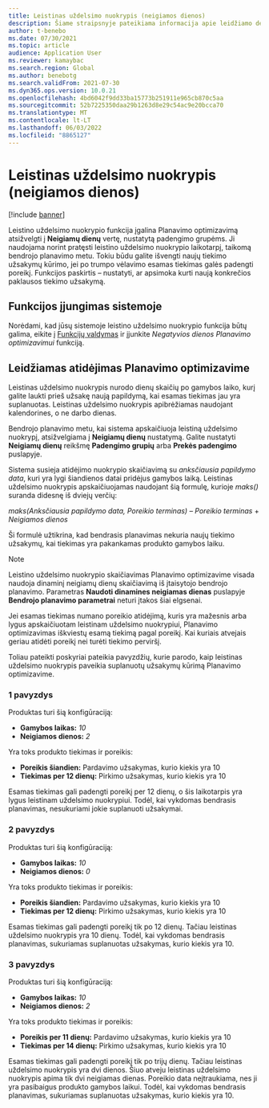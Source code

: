 ```yaml
---
title: Leistinas uždelsimo nuokrypis (neigiamos dienos)
description: Šiame straipsnyje pateikiama informacija apie leidžiamo delsos nuokrypio skaičiavimą ir apie tai, kaip jis veikia suplanuoto užsakymo kūrimą planavimo optimizavime.
author: t-benebo
ms.date: 07/30/2021
ms.topic: article
audience: Application User
ms.reviewer: kamaybac
ms.search.region: Global
ms.author: benebotg
ms.search.validFrom: 2021-07-30
ms.dyn365.ops.version: 10.0.21
ms.openlocfilehash: 4bd6042f9dd33ba15773b251911e965cb870c5aa
ms.sourcegitcommit: 52b7225350daa29b1263d8e29c54ac9e20bcca70
ms.translationtype: MT
ms.contentlocale: lt-LT
ms.lasthandoff: 06/03/2022
ms.locfileid: "8865127"
---
```

# <a name="delay-tolerance-negative-days"></a>Leistinas uždelsimo nuokrypis (neigiamos dienos)

[!include [banner](../../includes/banner.md)]

Leistino uždelsimo nuokrypio funkcija įgalina Planavimo optimizavimą atsižvelgti į **Neigiamų dienų** vertę, nustatytą padengimo grupėms. Ji naudojama norint pratęsti leistino uždelsimo nuokrypio laikotarpį, taikomą bendrojo planavimo metu. Tokiu būdu galite išvengti naujų tiekimo užsakymų kūrimo, jei po trumpo vėlavimo esamas tiekimas galės padengti poreikį. Funkcijos paskirtis – nustatyti, ar apsimoka kurti naują konkrečios paklausos tiekimo užsakymą.

## <a name="turn-on-the-feature-in-your-system"></a>Funkcijos įjungimas sistemoje

Norėdami, kad jūsų sistemoje leistino uždelsimo nuokrypio funkcija būtų galima, eikite į [Funkcijų valdymas](../../../fin-ops-core/fin-ops/get-started/feature-management/feature-management-overview.md) ir įjunkite *Negatyvios dienos Planavimo optimizavimui* funkciją.

## <a name="delay-tolerance-in-planning-optimization"></a>Leidžiamas atidėjimas Planavimo optimizavime

Leistinas uždelsimo nuokrypis nurodo dienų skaičių po gamybos laiko, kurį galite laukti prieš užsakę naują papildymą, kai esamas tiekimas jau yra suplanuotas. Leistinas uždelsimo nuokrypis apibrėžiamas naudojant kalendorines, o ne darbo dienas.

Bendrojo planavimo metu, kai sistema apskaičiuoja leistiną uždelsimo nuokrypį, atsižvelgiama į **Neigiamų dienų** nustatymą. Galite nustatyti **Neigiamų dienų** reikšmę **Padengimo grupių** arba **Prekės padengimo** puslapyje.

Sistema susieja atidėjimo nuokrypio skaičiavimą su *anksčiausia papildymo data*, kuri yra lygi šiandienos datai pridėjus gamybos laiką. Leistinas uždelsimo nuokrypis apskaičiuojamas naudojant šią formulę, kurioje *maks()* suranda didesnę iš dviejų verčių:

*maks(Anksčiausia papildymo data, Poreikio terminas)* – *Poreikio terminas* + *Neigiamos dienos*

Ši formulė užtikrina, kad bendrasis planavimas nekuria naujų tiekimo užsakymų, kai tiekimas yra pakankamas produkto gamybos laiku.

> [!NOTE]
> Leistino uždelsimo nuokrypio skaičiavimas Planavimo optimizavime visada naudoja dinaminį neigiamų dienų skaičiavimą iš įtaisytojo bendrojo planavimo. Parametras **Naudoti dinamines neigiamas dienas** puslapyje **Bendrojo planavimo parametrai** neturi įtakos šiai elgsenai.

Jei esamas tiekimas numano poreikio atidėjimą, kuris yra mažesnis arba lygus apskaičiuotam leistinam uždelsimo nuokrypiui, Planavimo optimizavimas iškviestų esamą tiekimą pagal poreikį. Kai kuriais atvejais geriau atidėti poreikį nei turėti tiekimo perviršį.

Toliau pateikti poskyriai pateikia pavyzdžių, kurie parodo, kaip leistinas uždelsimo nuokrypis paveikia suplanuotų užsakymų kūrimą Planavimo optimizavime.

### <a name="example-1"></a>1 pavyzdys

Produktas turi šią konfigūraciją:

- **Gamybos laikas:** *10*
- **Neigiamos dienos:** *2*

Yra toks produkto tiekimas ir poreikis:

- **Poreikis šiandien:** Pardavimo užsakymas, kurio kiekis yra 10
- **Tiekimas per 12 dienų:** Pirkimo užsakymas, kurio kiekis yra 10

Esamas tiekimas gali padengti poreikį per 12 dienų, o šis laikotarpis yra lygus leistinam uždelsimo nuokrypiui. Todėl, kai vykdomas bendrasis planavimas, nesukuriami jokie suplanuoti užsakymai.

### <a name="example-2"></a>2 pavyzdys

Produktas turi šią konfigūraciją:

- **Gamybos laikas:** *10*
- **Neigiamos dienos:** *0*

Yra toks produkto tiekimas ir poreikis:

- **Poreikis šiandien:** Pardavimo užsakymas, kurio kiekis yra 10
- **Tiekimas per 12 dienų:** Pirkimo užsakymas, kurio kiekis yra 10

Esamas tiekimas gali padengti poreikį tik po 12 dienų. Tačiau leistinas uždelsimo nuokrypis yra 10 dienų. Todėl, kai vykdomas bendrasis planavimas, sukuriamas suplanuotas užsakymas, kurio kiekis yra 10.

### <a name="example-3"></a>3 pavyzdys

Produktas turi šią konfigūraciją:

- **Gamybos laikas:** *10*
- **Neigiamos dienos:** *2*

Yra toks produkto tiekimas ir poreikis:

- **Poreikis per 11 dienų:** Pardavimo užsakymas, kurio kiekis yra 10
- **Tiekimas per 14 dienų:** Pirkimo užsakymas, kurio kiekis yra 10

Esamas tiekimas gali padengti poreikį tik po trijų dienų. Tačiau leistinas uždelsimo nuokrypis yra dvi dienos. Šiuo atveju leistinas uždelsimo nuokrypis apima tik dvi neigiamas dienas. Poreikio data neįtraukiama, nes ji yra pasibaigus produkto gamybos laikui. Todėl, kai vykdomas bendrasis planavimas, sukuriamas suplanuotas užsakymas, kurio kiekis yra 10.
